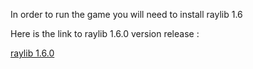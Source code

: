 In order to run the game you will need to install raylib 1.6

Here is the link to raylib 1.6.0 version release :

[raylib 1.6.0](https://github.com/raysan5/raylib/releases/tag/1.6.0)
